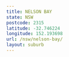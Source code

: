 ```yaml
---
title: NELSON BAY
state: NSW
postcode: 2315
latitude: -32.746224
longitude: 152.193698
url: /nsw/nelson-bay/
layout: suburb
---
```

